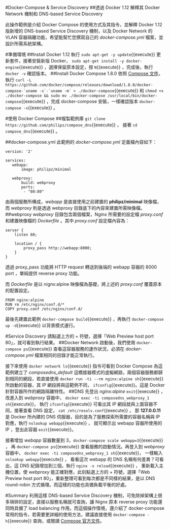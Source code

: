 #Docker-Compose & Service Discovery
##透過 Docker 1.12 解釋其 Docker Network 機制和 DNS-based Service Discovery 

此操作範例是介紹 Docker Compose 的使用方式及其指令，並解釋 Docker 1.12 版新增的 DNS-based Service Discovery 機制，以及 Docker Network 的 VLAN 容器隔離功能，希望能幫忙您撰寫自己的 *docker-compose.yml* 檔案，並設計所需系統架構。

#準備環境
##Install Docker 1.12
執行 `sudo apt-get -y update`{{execute}} 
更新套件，接著安裝新版 Docker， `sudo apt-get install -y docker-engine`{{execute}} 
，選擇保留原本設定，按 `N`{{execute}} ，完成後，執行 `docker -v` 確認版本。
##Install Docker Compose 1.8.0
依照 [Compose 文件](https://github.com/docker/compose/releases)，執行 ```curl -L https://github.com/docker/compose/releases/download/1.8.0/docker-compose-`uname -s`-`uname -m` > ./docker-compose```{{execute}} 
和 `chmod +x ./docker-compose && sudo mv ./docker-compose /usr/local/bin/docker-compose`{{execute}} 
，完成 docker-compose 安裝，一樣確認版本 `docker-compose -v`{{execute}}  。

#使用 Docker Compose
##複製範例庫
`git clone https://github.com/philipz/compose_dns`{{execute}} ，
接著 `cd compose_dns`{{execute}} 。

##docker-compose.yml
此範例的 *docker-compose.yml* 定義檔內容如下：
```
version: '2' 
 
services: 
   webapp: 
       image: philipz/minimal 
 
   webproxy: 
       build: webproxy 
       ports: 
        - "80:80"
```
由兩個服務所構成，*webapp* 是直接使用之前建置的 **philipz/minimal** 映像檔，而 *webproxy* 則是透過 webproxy 目錄底下的內容來建置所需映像檔。
##webproxy
*webproxy* 目錄包含兩個檔案，Nginx 所需要的設定檔 *proxy.conf* 和建置映像檔的 *Dockerfile* 。其中 *proxy.conf* 設定檔內容為：
```
server {
    listen 80;

    location / {
        proxy_pass http://webapp:8000;
    }
}
```
透過 proxy_pass 功能將 HTTP request 轉送到後端的 webapp 容器的 8000 port ，單純提供 reverse proxy 功能。

而 *Dockerfile* 是以 nignx:alpine 映像檔為基礎，將上述的 *proxy.conf* 覆蓋原本的配置設定。
```
FROM nginx:alpine
RUN rm /etc/nginx/conf.d/*
COPY proxy.conf /etc/nginx/conf.d/
```
最後先建置此範例 `docker-compose build`{{execute}}
，再執行 `docker-compose up -d`{{execute}} 以背景模式運行。

#Service Discovery
請點選上方的 + 符號，選擇「Web Preview host port 80」，就可看到執行結果。
##Docker Network
啟動後，我們使用 `docker-compose ps`{{execute}} 查看這容器服務的運作狀況，必須在 *docker-compose.yml* 檔案相同的目錄才能正常執行。

接下來使用 `docker network ls`{{execute}} 
指令可看到 Docker Compose 為這範例建立了 *composedns_default* 這橋接器模式的虛擬網路，兩個容器服務都歸到相同的網段，若直接使用 `docker run -ti --rm nginx:alpine sh`{{execute}} 
所啟動的容器，其 IP 網段將與這範例不同， `ifconfig`{{execute}}。這是 Docker 針對容器所作的網路隔離特性。
##DNS
先登出 *nginx:alpine* `exit`{{execute}} 
，改進入到 *webproxy* 容器中， `docker exec -ti composedns_webproxy_1 sh`{{execute}}，
執行 `ifconfig`{{execute}} 
可看出其 IP 網段就與上面容器不同，接著查看 DNS 設定， `cat /etc/resolv.conf`{{execute}} ，
那 **127.0.0.11** 是 Docker 所內建的 DNS 伺服器，目的是為了服務探索所需要的容器名稱與 IP 對應，執行 `nslookup webapp`{{execute}} ，
就可顯示出 webapp 容器所使用的 IP ，登出此容器 `exit`{{execute}}。

接著增加 *webapp* 容器數量到 3，`docker-compose scale webapp=3`{{execute}} ，
再 `docker-compose ps`{{execute}} 
查看服務的啟動情況。再登入到 *webproxy* 容器中， `docker exec -ti composedns_webproxy_1 sh`{{execute}}，
一樣輸入 `nslookup webapp`{{execute}} ，
看看這次 webapp 的 DNS 名稱有何差異？可看出，這 DNS 紀錄增加到三個。執行 `nginx -s reload`{{execute}} ，
重新載入主機位置，使 *webproxy* 能正確對應，此刻點選上方的 + 符號，選擇「Web Preview host port 80」，重新整理可看到每次都是不同樣的結果，是以 DNS round-robin 方式循環。而這樣的功能也具備負載平衡的好處。

#Summary
利用這樣 DNS-based Service Discovery 機制，可免除掉架構上很多瑣碎的設定，直接以服務名稱就可查詢，讓 Nignx 原本 reverse proxy 功能還同時具備了 load balancing 作用。而這個操作情境，還介紹了 docker-compose 常用的指令，若需要更詳細的使用方法，建議直接使用 `docker-compose -h`{{execute}} 查詢，或閱讀 [Compose 官方文件](https://docs.docker.com/compose/)。
